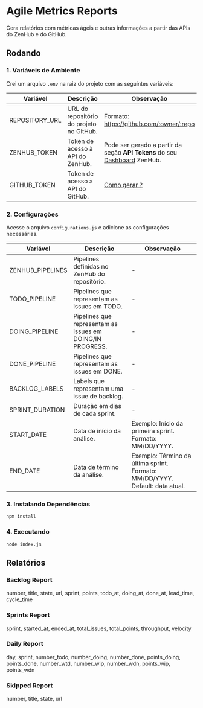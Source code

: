 # Agile Metrics Reports

Gera relatórios com métricas ágeis e outras informações a partir das APIs do ZenHub e do GitHub.

## Rodando

### 1. Variáveis de Ambiente

Crei um arquivo `.env` na raiz do projeto com as seguintes variáveis:

|Variável|Descrição|Observação|
|--------|---------|----------|
|REPOSITORY_URL|URL do repositório do projeto no GitHub.|Formato: https://github.com/:owner/:repo |
|ZENHUB_TOKEN|Token de acesso à API do ZenHub.|Pode ser gerado a partir da seção **API Tokens** do seu [Dashboard](https://app.zenhub.com/login) ZenHub.|
|GITHUB_TOKEN|Token de acesso à API do GitHub. |[Como gerar ?](https://docs.github.com/pt/authentication/keeping-your-account-and-data-secure/creating-a-personal-access-token)|

### 2. Configurações

Acesse o arquivo `configurations.js` e adicione as configurações necessárias.

|Variável|Descrição|Observação|
|--------|---------|----------|
|ZENHUB_PIPELINES|Pipelines definidas no ZenHub do repositório.|-|
|TODO_PIPELINE|Pipelines que representam as issues em TODO.|-|
|DOING_PIPELINE|Pipelines que representam as issues em DOING/IN PROGRESS.|-|
|DONE_PIPELINE|Pipelines que representam as issues em DONE.|-|
|BACKLOG_LABELS|Labels que representam uma issue de backlog.|-|
|SPRINT_DURATION|Duração em dias de cada sprint.|-|
|START_DATE|Data de início da análise.|Exemplo: Início da primeira sprint. Formato: MM/DD/YYYY.|
|END_DATE|Data de término da análise.|Exemplo: Término da última sprint. Formato: MM/DD/YYYY. Default: data atual.|

### 3. Instalando Dependências

```
npm install
```

### 4. Executando

```
node index.js
```
 
## Relatórios

### Backlog Report 

number, title, state, url, sprint, points, todo_at, doing_at, done_at, lead_time, cycle_time

### Sprints Report 

sprint, started_at, ended_at, total_issues, total_points, throughput, velocity

### Daily Report

day, sprint, number_todo, number_doing, number_done, points_doing, points_done, number_wtd, number_wip, number_wdn, points_wip, points_wdn

### Skipped Report 

number, title, state, url
